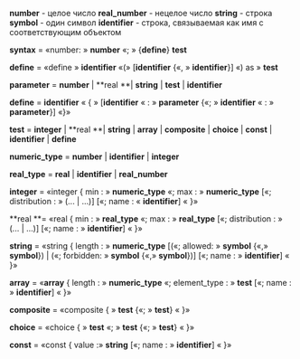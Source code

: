 **number** - целое число
**real_number** - нецелое число
**string** - строка
**symbol** - один символ
**identifier** - строка, связываемая как имя с соответствующим объектом

**syntax** = «number: » **number** «; » {**define**} **test**

**define** = «define » **identifier** «(» [**identifier** {«, » **identifier**}] «) as » **test**

**parameter** = **number** | **real **| **string** | **test** | **identifier**

**define** = **identifier** « { » [**identifier** « : » **parameter** {«; » **identifier** « : » **parameter**}] «}»

**test** = **integer** | **real **| **string** | **array** | **composite** | **choice** | **const** | **identifier** | **define**

**numeric_type** = **number** | **identifier** | **integer**

**real_type** = **real** | **identifier** | **real_number**

**integer** = «integer { min : » **numeric_type** «; max : » **numeric_type** [«; distribution : » (... | …)] [«; name : « **identifier**] « }»

**real **= «real { min : » **real_type** «; max : » **real_type** [«; distribution : » (... | …)] [«; name : » **identifier**] « }»

**string** = «string { length : » **numeric_type** [(«; allowed: » **symbol** {«,» **symbol**}) | («; forbidden: » **symbol** {«,» **symbol**})] [«; name : » **identifier**] « }»

**array** = «**array** { length : » **numeric_type** «; element_type : » **test** [«; name : » **identifier**] « }»

**composite** = «composite { » **test** {«; » **test**} « }»

**choice** = «choice { » **test** «; » **test** {«; » **test**} « }»

**const** = «const { value :» **string** [«; name : » **identifier**] « }»

